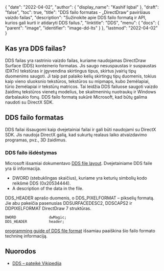 {
  "date": "2022-04-02",
  "author": {
    "display_name": "Kashif Iqbal"
},
  "draft": "false",
  "toc": true,
  "title": "DDS failo formatas - „DirectDraw“ paviršiaus vaizdo failas",
  "description": "Sužinokite apie DDS failo formatą ir API, kurios gali kurti ir atidaryti DDS failus.",
  "linktitle": "DDS",
  "menu": {
    "docs": {
      "parent": "image",
      "identifier": "image-dd-lts"
}
},
  "lastmod": "2022-04-02"
}

## Kas yra DDS failas?

DDS failas yra rastrinio vaizdo failas, kuriame naudojamas DirectDraw Surface (DDS) konteinerio formatas. Jis saugo nesuspaustas ir suspaustas (DXTn) tekstūras ir įgyvendina skirtingus tipus, skirtus įvairių tipų duomenims saugoti. Ji taip pat palaiko kelių skirtingų tipų duomenis, tokius kaip vieno sluoksnio tekstūros, tekstūros su mipmaps, kubo žemėlapiai, tūrio žemėlapiai ir tekstūrų matricos. Tai leidžia DDS failuose saugoti vaizdo žaidimų tekstūros vienetų modelius, be skaitmeninių nuotraukų ir Windows darbalaukio fonų. DDS failo formatą sukūrė Microsoft, kad būtų galima naudoti su DirectX SDK.

## DDS failo formatas

DDS failai išsaugomi kaip dvejetainiai failai ir gali būti naudojami su DirectX SDK. Jis naudoja DirectX galią, kad sukurtų realaus laiko atvaizdavimo programas, pvz., 3D žaidimus.

### DDS failo išdėstymas

Microsoft išsamiai dokumentavo [DDS file layout](https://learn.microsoft.com/en-us/windows/win32/direct3ddds/dx-graphics-dds-pguide#dds-file-layout). Dvejetainiame DDS faile yra ši informacija.

 * DWORD (stebuklingas skaičius), kuriame yra keturių simbolių kodo reikšmė DDS (0x20534444).
 * A description of the data in the file.

DDS_HEADER aprašo duomenis, o DDS_PIXELFORMAT – pikselių formatą. Jie abu pakeičia pasenusias DDSURFACEDESC2, DDSCAPS2 ir DDPIXELFORMAT DirectDraw 7 struktūras.

```
DWORD               dwMagic;
DDS_HEADER          header;
```

[programming guide of DDS file format](https://learn.microsoft.com/en-us/windows/win32/direct3ddds/dx-graphics-dds-pguide) išsamiau paaiškina šio failo formato techninę informaciją.

## Nuorodos

* [DDS – pateikė Vikipedija](https://en.wikipedia.org/wiki/DirectDraw_Surface)
